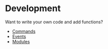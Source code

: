 # Development

Want to write your own code and add functions?

- [Commands](commands)
- [Events](events)
- [Modules](modules)
